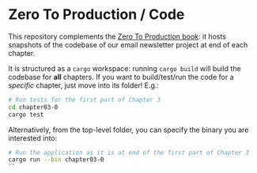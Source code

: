 # Zero To Production / Code

This repository complements the [Zero To Production book](https://www.lpalmieri.com/posts/2020-05-24-zero-to-production-0-foreword/): it hosts snapshots of the codebase of our email newsletter project at end of each chapter.

It is structured as a `cargo` workspace: running `cargo build` will build the codebase for **all** chapters.
If you want to build/test/run the code for a _specific_ chapter, just move into its folder! E.g.:
```bash
# Run tests for the first part of Chapter 3
cd chapter03-0
cargo test
```
Alternatively, from the top-level folder, you can specify the binary you are interested into:
```bash
# Run the application as it is at end of the first part of Chapter 3
cargo run --bin chapter03-0
``
